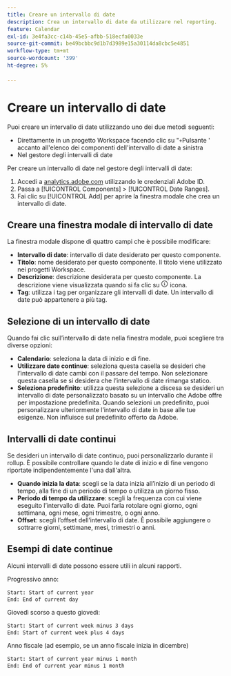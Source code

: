 ```yaml
---
title: Creare un intervallo di date
description: Crea un intervallo di date da utilizzare nel reporting.
feature: Calendar
exl-id: 3e4fa3cc-c14b-45e5-afbb-518ecfa0033e
source-git-commit: be49bcbbc9d1b7d3989e15a30114da8cbc5e4851
workflow-type: tm+mt
source-wordcount: '399'
ht-degree: 5%

---
```


# Creare un intervallo di date

Puoi creare un intervallo di date utilizzando uno dei due metodi seguenti:

* Direttamente in un progetto Workspace facendo clic su &quot;`+`Pulsante &#39; accanto all&#39;elenco dei componenti dell&#39;intervallo di date a sinistra
* Nel gestore degli intervalli di date

Per creare un intervallo di date nel gestore degli intervalli di date:

1. Accedi a [analytics.adobe.com](https://analytics.adobe.com) utilizzando le credenziali Adobe ID.
1. Passa a [!UICONTROL Components] > [!UICONTROL Date Ranges].
1. Fai clic su [!UICONTROL Add] per aprire la finestra modale che crea un intervallo di date.

## Creare una finestra modale di intervallo di date

La finestra modale dispone di quattro campi che è possibile modificare:

* **Intervallo di date**: intervallo di date desiderato per questo componente.
* **Titolo**: nome desiderato per questo componente. Il titolo viene utilizzato nei progetti Workspace.
* **Descrizione**: descrizione desiderata per questo componente. La descrizione viene visualizzata quando si fa clic su ![i](../assets/i.png) icona.
* **Tag**: utilizza i tag per organizzare gli intervalli di date. Un intervallo di date può appartenere a più tag.

## Selezione di un intervallo di date

Quando fai clic sull’intervallo di date nella finestra modale, puoi scegliere tra diverse opzioni:

* **Calendario**: seleziona la data di inizio e di fine.
* **Utilizzare date continue**: seleziona questa casella se desideri che l’intervallo di date cambi con il passare del tempo. Non selezionare questa casella se si desidera che l’intervallo di date rimanga statico.
* **Seleziona predefinito**: utilizza questa selezione a discesa se desideri un intervallo di date personalizzato basato su un intervallo che Adobe offre per impostazione predefinita. Quando selezioni un predefinito, puoi personalizzare ulteriormente l’intervallo di date in base alle tue esigenze. Non influisce sul predefinito offerto da Adobe.

## Intervalli di date continui

Se desideri un intervallo di date continuo, puoi personalizzarlo durante il rollup. È possibile controllare quando le date di inizio e di fine vengono riportate indipendentemente l&#39;una dall&#39;altra.

* **Quando inizia la data**: scegli se la data inizia all’inizio di un periodo di tempo, alla fine di un periodo di tempo o utilizza un giorno fisso.
* **Periodo di tempo da utilizzare**: scegli la frequenza con cui viene eseguito l’intervallo di date. Puoi farla rotolare ogni giorno, ogni settimana, ogni mese, ogni trimestre, o ogni anno.
* **Offset**: scegli l’offset dell’intervallo di date. È possibile aggiungere o sottrarre giorni, settimane, mesi, trimestri o anni.

## Esempi di date continue

Alcuni intervalli di date possono essere utili in alcuni rapporti.

Progressivo anno:

```text
Start: Start of current year
End: End of current day
```

Giovedì scorso a questo giovedì:

```text
Start: Start of current week minus 3 days
End: Start of current week plus 4 days
```

Anno fiscale (ad esempio, se un anno fiscale inizia in dicembre)

```text
Start: Start of current year minus 1 month
End: End of current year minus 1 month
```
